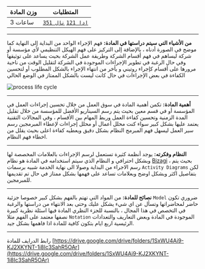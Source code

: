 | وزن المادة | المتطلبات |
|---|---|
| 3 ساعات | [`ادا 121`](https://infosystems.blog/plan-study/course/BUS-121) [`نال 351`](https://infosystems.blog/plan-study/course/IS-351) |

---

<!-- start -->

**من الأشياء التي سيتم دراستها في المادة:** فهم الإجراء الواحد من البداية إلى النهاية كما موضح في الصورة أدناه ،
بالإضافة إلى التركيز على فهم الهيكل التنظيمي لأي مؤسسة أو شركة ليساهم في فهم أقسام الشركة وطريقة عمل الشركة بحيث يساعد
على توثيقها وفي حال الرغبة في تطوير الإجراءات الموجودة في الشركة لتقليل الوقت من ناحية مرورها على أقسام كإجراء روتيني و
يأخر من انتهاء الإجراء بالشكل المطلوب أو لتحسين الكفاءة في بعض الإجراءات في حال كانت ليست بالشكل الممتاز في الوضع الحالي

![process life cycle](https://github.com/DevMoath/docs/raw/master/img/bpm.png)

---
**أهمية المادة:** تكمن أهمية المادة في سوق العمل من خلال تحسين إجراءات العمل في المؤسسة أو في قسم معين بحيث يتم رسم
السيناريو الأفضل للمؤسسة من خلال تقليل المدة الزمنية وتحسين كفاءة العمل وربط المهام بين الأقسام ، وفي المجالات التقنية
يعتمد عليها بشكل كبير سواء كنت محلل أعمال أو محلل إجراءات لإعطاء المبرمجين رسم سير العمل ليسهل فهم المبرمج النظام بشكل
دقيق ويعطيه كفاءة اعلى بحيث يقلل من اخطاء فهم النظام.

---
**النظام وفكرته:** يوجد أنظمة كثيرة تستعمل لرسم الإجراءات بالعلامات المخصصة لها وبشكل احترافي و النظام الذي سيتم
استخدامه في المادة هو نظام  [Bizagi](https://www.bizagi.com/) ، بحيث يتم رسم الاجراء من البداية وصولا الى نهاية الخدمة
شبيه برسمات `Activity Diagrams` لكن بتفاصيل اكثر وبشكل اوضح وبعلامات تساعد على فهمها بشكل ممتاز في حال تم تقديمها
للمبرمجين.

---
**نصائح للمادة:** من المواد التي تهتم بالفهم بشكل كبير خصوصا جزئية `Model` ضروري تكون حاضر لمحاضراتها وتسأل عن اي شيء
يشكل عليك وحتى بعد الانتهاء من دراستها والرغبة في التخصص في هذا المجال ، بالنسبة للجزء النظري المادة فيها اسئلة نظرية
كبيرة نصفها معتمد على الفهم مثلا `Notation` الموجودة في المادة وبعض التعاريف والتعدادات الرئيسية اربع ايام بتكون كافية
للمادة اذا فاهمها بشكل جيد.

---
رابط الدرايف للمادة
[https://drive.google.com/drive/folders/1SxWU4Ai9-KJ2XKYNT-1i8Ic3SahR5OAr](https://drive.google.com/drive/folders/1SxWU4Ai9-KJ2XKYNT-1i8Ic3SahR5OAr)
